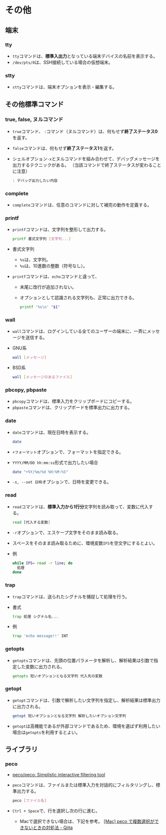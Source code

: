# その他

## 端末

### tty

- `tty`コマンドは、**標準入出力**となっている端末デバイスの名前を表示する。
- `/dev/pts/0`は、SSH接続している場合の仮想端末。

### stty

- `stty`コマンドは、端末オプションを表示・編集する。

## その他標準コマンド

### true, false, ヌルコマンド

- `true`コマンド、 `:`コマンド（ヌルコマンド）は、何もせず**終了ステータス0**を返す。
- `false`コマンドは、何もせず**終了ステータス1**を返す。
- シェルオプション`-x`とヌルコマンドを組み合わせて、デバッグメッセージを出力するテクニックがある。
  （当該コマンドで終了ステータスが変わることに注意）

  ```bash
  : デバッグ出力したい内容
  ```

### complete

- `complete`コマンドは、任意のコマンドに対して補完の動作を定義する。

### printf

- `printf`コマンドは、文字列を整形して出力する。

  ```bash
  printf 書式文字列 [文字列...]
  ```

- 書式文字列
  - `%s`は、文字列。
  - `%u`は、10進数の整数（符号なし）。
- `printf`コマンドは、`echo`コマンドと違って、
  - 末尾に改行が追加されない。
  - オプションとして認識される文字列も、正常に出力できる。

    ```bash
    printf '%s\n' "$1"
    ```

### wall

- `wall`コマンドは、ログインしている全てのユーザーの端末に、一斉にメッセージを送信する。
- GNU系

  ```bash
  wall [メッセージ]
  ```

- BSD系

  ```bash
  wall [メッセージのあるファイル]
  ```

### pbcopy, pbpaste

- `pbcopy`コマンドは、標準入力をクリップボードにコピーする。
- `pbpaste`コマンドは、クリップボードを標準出力に出力する。

### date

- `date`コマンドは、現在日時を表示する。

  ```bash
  date
  ```

- `+フォーマット`オプションで、フォーマットを指定できる。
- `YYYY/MM/DD hh:mm:ss`形式で出力したい場合

  ```bash
  date "+%Y/%m/%d %H:%M:%S"
  ```

- `-s, --set 日時`オプションで、日時を変更できる。

### read

- `read`コマンドは、**標準入力から1行分**文字列を読み取って、変数に代入する。

  ```bash
  read [代入する変数]
  ```

- `-r`オプションで、エスケープ文字をそのまま読み取る。
- スペースをそのまま読み取るために、環境変数`IFS`を空文字にするとよい。
- 例

  ```bash
  while IFS= read -r line; do
    処理
  done
  ```

### trap

- `trap`コマンドは、送られたシグナルを捕捉して処理を行う。
- 書式

  ```bash
  trap 処理 シグナル名...
  ```

- 例

  ```bash
  trap 'echo message!!' INT
  ```

### getopts

- `getopts`コマンドは、先頭の位置パラメータを解析し、解析結果は引数で指定した変数に出力される。

  ```bash
  getopts 短いオプションとなる文字列 代入先の変数
  ```

### getopt

- `getopt`コマンドは、引数で解析したい文字列を指定し、解析結果は標準出力に出力される。

  ```bash
  getopt 短いオプションとなる文字列 解析したいオプション文字列
  ```

- `getopt`は高機能であるが外部コマンドであるため、環境を選ばず利用したい場合は`getopts`を利用するとよい。

## ライブラリ

### peco

- [peco/peco: Simplistic interactive filtering tool](https://github.com/peco/peco)

- `peco`コマンドは、ファイルまたは標準入力を対話的にフィルタリングし、標準出力する。

  ```bash
  peco [ファイル名]
  ```

- `Ctrl + Space`で、行を選択し次の行に進む。
  - Macで選択できない場合は、下記を参考。
    [[Mac] peco で複数選択ができないときの対処法 - Qiita](https://qiita.com/noraworld/items/6143e54dc844719eccde)
